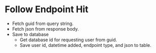 # Follow Endpoint Hit
- Fetch guid from query string.
- Fetch json from response body.
- Save to database
    - Get database id for requesting user from guid.
    - Save user id, datetime added, endpoint type, and json to table.